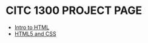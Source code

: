 # CITC 1300 PROJECT PAGE

<ul>
    <li><a href="Intro_to_html/index.html" target="_blank">Intro to HTML</a></li>
    <li><a href="HTML5_to_intro_CCS" target="_blank">HTML5 and CSS</a></li>
</ul>